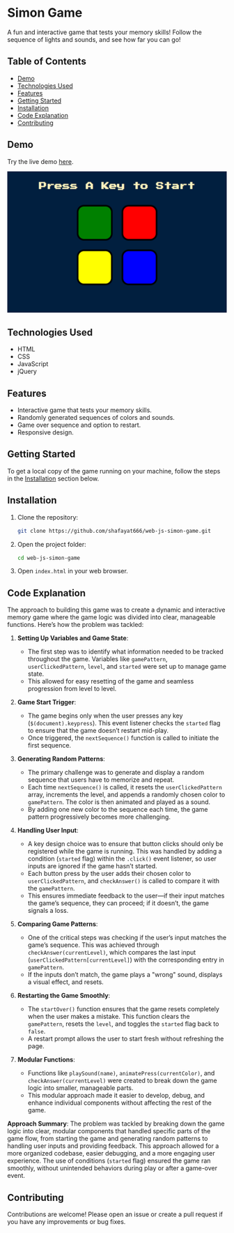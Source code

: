 # Simon Game

A fun and interactive game that tests your memory skills! Follow the sequence of lights and sounds, and see how far you can go!

## Table of Contents

- [Demo](#demo)
- [Technologies Used](#technologies-used)
- [Features](#features)
- [Getting Started](#getting-started)
- [Installation](#installation)
- [Code Explanation](#code-explanation)
- [Contributing](#contributing)

## Demo

Try the live demo [here](https://shafayat666.github.io/web-js-simon-game/).

![preview](./preview.png)

## Technologies Used

- HTML
- CSS
- JavaScript
- jQuery

## Features

- Interactive game that tests your memory skills.
- Randomly generated sequences of colors and sounds.
- Game over sequence and option to restart.
- Responsive design.

## Getting Started

To get a local copy of the game running on your machine, follow the steps in the [Installation](#installation) section below.

## Installation

1. Clone the repository:
   ```bash
   git clone https://github.com/shafayat666/web-js-simon-game.git
   ```
2. Open the project folder:
    ```bash
    cd web-js-simon-game
    ```
3. Open `index.html` in your web browser. 

## Code Explanation

The approach to building this game was to create a dynamic and interactive memory game where the game logic was divided into clear, manageable functions. Here’s how the problem was tackled:

1. **Setting Up Variables and Game State**:
   - The first step was to identify what information needed to be tracked throughout the game. Variables like `gamePattern`, `userClickedPattern`, `level`, and `started` were set up to manage game state. 
   - This allowed for easy resetting of the game and seamless progression from level to level.

2. **Game Start Trigger**:
   - The game begins only when the user presses any key (`$(document).keypress`). This event listener checks the `started` flag to ensure that the game doesn’t restart mid-play.
   - Once triggered, the `nextSequence()` function is called to initiate the first sequence. 

3. **Generating Random Patterns**:
   - The primary challenge was to generate and display a random sequence that users have to memorize and repeat. 
   - Each time `nextSequence()` is called, it resets the `userClickedPattern` array, increments the level, and appends a randomly chosen color to `gamePattern`. The color is then animated and played as a sound.
   - By adding one new color to the sequence each time, the game pattern progressively becomes more challenging.

4. **Handling User Input**:
   - A key design choice was to ensure that button clicks should only be registered while the game is running. This was handled by adding a condition (`started` flag) within the `.click()` event listener, so user inputs are ignored if the game hasn’t started.
   - Each button press by the user adds their chosen color to `userClickedPattern`, and `checkAnswer()` is called to compare it with the `gamePattern`. 
   - This ensures immediate feedback to the user—if their input matches the game’s sequence, they can proceed; if it doesn’t, the game signals a loss.

5. **Comparing Game Patterns**:
   - One of the critical steps was checking if the user’s input matches the game’s sequence. This was achieved through `checkAnswer(currentLevel)`, which compares the last input (`userClickedPattern[currentLevel]`) with the corresponding entry in `gamePattern`.
   - If the inputs don’t match, the game plays a "wrong" sound, displays a visual effect, and resets.

6. **Restarting the Game Smoothly**:
   - The `startOver()` function ensures that the game resets completely when the user makes a mistake. This function clears the `gamePattern`, resets the `level`, and toggles the `started` flag back to `false`.
   - A restart prompt allows the user to start fresh without refreshing the page.

7. **Modular Functions**:
   - Functions like `playSound(name)`, `animatePress(currentColor)`, and `checkAnswer(currentLevel)` were created to break down the game logic into smaller, manageable parts.
   - This modular approach made it easier to develop, debug, and enhance individual components without affecting the rest of the game.

**Approach Summary**:
The problem was tackled by breaking down the game logic into clear, modular components that handled specific parts of the game flow, from starting the game and generating random patterns to handling user inputs and providing feedback. This approach allowed for a more organized codebase, easier debugging, and a more engaging user experience. The use of conditions (`started` flag) ensured the game ran smoothly, without unintended behaviors during play or after a game-over event.

## Contributing

Contributions are welcome! Please open an issue or create a pull request if you have any improvements or bug fixes.
